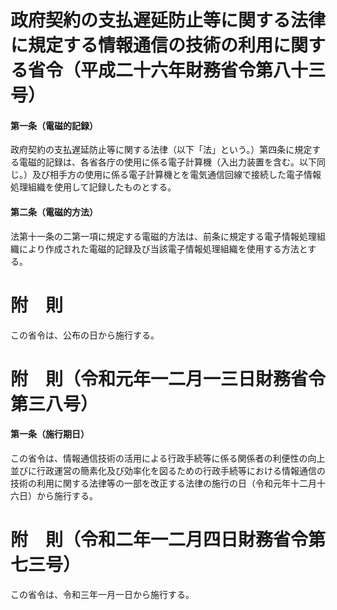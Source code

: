 # 政府契約の支払遅延防止等に関する法律に規定する情報通信の技術の利用に関する省令（平成二十六年財務省令第八十三号）
#### 第一条（電磁的記録）
政府契約の支払遅延防止等に関する法律（以下「法」という。）第四条に規定する電磁的記録は、各省各庁の使用に係る電子計算機（入出力装置を含む。以下同じ。）及び相手方の使用に係る電子計算機とを電気通信回線で接続した電子情報処理組織を使用して記録したものとする。
#### 第二条（電磁的方法）
法第十一条の二第一項に規定する電磁的方法は、前条に規定する電子情報処理組織により作成された電磁的記録及び当該電子情報処理組織を使用する方法とする。
# 附　則
この省令は、公布の日から施行する。
# 附　則（令和元年一二月一三日財務省令第三八号）
#### 第一条（施行期日）
この省令は、情報通信技術の活用による行政手続等に係る関係者の利便性の向上並びに行政運営の簡素化及び効率化を図るための行政手続等における情報通信の技術の利用に関する法律等の一部を改正する法律の施行の日（令和元年十二月十六日）から施行する。
# 附　則（令和二年一二月四日財務省令第七三号）
この省令は、令和三年一月一日から施行する。
